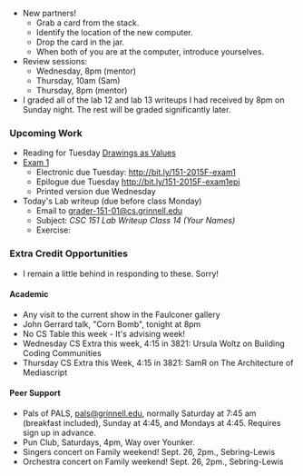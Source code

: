 * New partners!
    * Grab a card from the stack.
    * Identify the location of the new computer.
    * Drop the card in the jar.
    * When both of you are at the computer, introduce yourselves.
* Review sessions:
    * Wednesday, 8pm (mentor)
    * Thursday, 10am (Sam)
    * Thursday, 8pm (mentor)
* I graded all of the lab 12 and lab 13 writeups I had received by 8pm on
  Sunday night.  The rest will be graded significantly later.

### Upcoming Work

* Reading for Tuesday 
  [Drawings as Values](../readings/drawings-late-reading.html)
* [Exam 1](../assignments/exam.01.html) 
    * Electronic due Tuesday: <http://bit.ly/151-2015F-exam1>
    * Epilogue due Tuesday <http://bit.ly/151-2015F-exam1epi>
    * Printed version due Wednesday
* Today's Lab writeup (due before class Monday)
    * Email to <grader-151-01@cs.grinnell.edu> 
    * Subject: _CSC 151 Lab Writeup Class 14 (Your Names)_
    * Exercise: 

### Extra Credit Opportunities

* I remain a little behind in responding to these.  Sorry!

#### Academic

* Any visit to the current show in the Faulconer gallery
* John Gerrard talk, "Corn Bomb", tonight at 8pm
* No CS Table this week - It's advising week!
* Wednesday CS Extra this week, 4:15 in 3821: Ursula Woltz on Building
  Coding Communities
* Thursday CS Extra this Week, 4:15 in 3821: SamR on The Architecture of
  Mediascript

#### Peer Support

* Pals of PALS, pals@grinnell.edu, normally Saturday at 7:45 am (breakfast
  included), Sunday at 4:45, and Mondays at 4:45.  Requires sign up in 
  advance.
* Pun Club, Saturdays, 4pm, Way over Younker.
* Singers concert on Family weekend!  Sept. 26, 2pm., Sebring-Lewis
* Orchestra concert on Family weekend!  Sept. 26, 2pm., Sebring-Lewis

